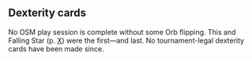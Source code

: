 ## Dexterity cards

No OSM play session is complete without some Orb flipping. This and Falling Star (p. [X](#falling-star)) were the first—and last. No tournament-legal dexterity cards have been made since.
